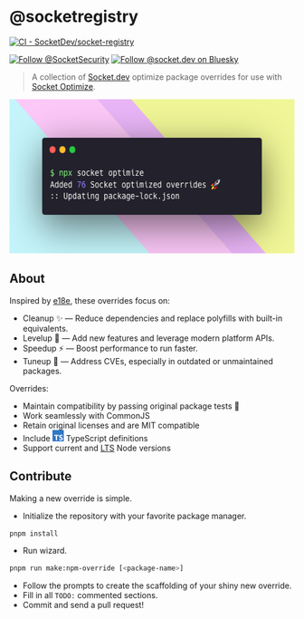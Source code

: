 # @socketregistry

[![CI - SocketDev/socket-registry](https://github.com/SocketDev/socket-registry/actions/workflows/_local-not-for-reuse-ci.yml/badge.svg)](https://github.com/SocketDev/socket-registry/actions/workflows/_local-not-for-reuse-ci.yml)

[![Follow @SocketSecurity](https://img.shields.io/twitter/follow/SocketSecurity?style=social)](https://twitter.com/SocketSecurity)
[![Follow @socket.dev on Bluesky](https://img.shields.io/badge/Follow-@socket.dev-1DA1F2?style=social&logo=bluesky)](https://bsky.app/profile/socket.dev)

> A collection of [Socket.dev](https://socket.dev/) optimize package overrides
> for use with
> [Socket Optimize](https://socket.dev/features/optimize 'npx socket optimize').

<img src="./socket-optimize-hero.png" height="272px" width="576px" alt="npx socket optimize">

## About

Inspired by [e18e](https://e18e.dev/), these overrides focus on:

- Cleanup ✨ — Reduce dependencies and replace polyfills with built-in
  equivalents.
- Levelup 🧩 — Add new features and leverage modern platform APIs.
- Speedup ⚡ — Boost performance to run faster.
- Tuneup 🔧 — Address CVEs, especially in outdated or unmaintained packages.

Overrides:

- Maintain compatibility by passing original package tests 💯
- Work seamlessly with CommonJS
- Retain original licenses and are MIT compatible
- Include
  <a href="https://www.typescriptlang.org/"><img src="./ts.svg" height="20px" title="This package contains built-in TypeScript declarations" alt="TypeScript icon, indicating that this package has built-in type declarations"></a>
  TypeScript definitions
- Support current and [LTS](https://nodejs.org/en/about/previous-releases) Node
  versions

## Contribute

Making a new override is simple.

- Initialize the repository with your favorite package manager.

```bash
pnpm install
```

- Run wizard.

```bash
pnpm run make:npm-override [<package-name>]
```

- Follow the prompts to create the scaffolding of your shiny new override.
- Fill in all `TODO:` commented sections.
- Commit and send a pull request!
